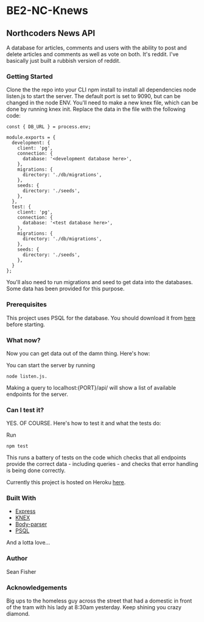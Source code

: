 # BE2-NC-Knews

## Northcoders News API

A database for articles, comments and users with the ability to post and delete articles and comments as well as vote on both. It's reddit. I've basically just built a rubbish version of reddit.

### Getting Started

Clone the the repo into your CLI
npm install to install all dependencies
node listen.js to start the server. The default port is set to 9090, but can be changed in the node ENV.
You'll need to make a new knex file, which can be done by running knex init. Replace the data in the file with the following code:

```http
const { DB_URL } = process.env;

module.exports = {
  development: {
    client: 'pg',
    connection: {
      database: '<development database here>',
    },
    migrations: {
      directory: './db/migrations',
    },
    seeds: {
      directory: './seeds',
    },
  },
  test: {
    client: 'pg',
    connection: {
      database: '<test database here>',
    },
    migrations: {
      directory: './db/migrations',
    },
    seeds: {
      directory: './seeds',
    },
  }
};
```
You'll also need to run migrations and seed to get data into the databases. Some data has been provided for this purpose.

### Prerequisites

This project uses PSQL for the database.
You should download it from [here](https://www.postgresql.org/) before starting.

### What now?

Now you can get data out of the damn thing. Here's how:

You can start the server by running 
```http
node listen.js.
```
Making a query to localhost:{PORT}/api/ will show a list of available endpoints for the server.

### Can I test it?

YES. OF COURSE. Here's how to test it and what the tests do:

Run
```http
npm test
```
This runs a battery of tests on the code which checks that all endpoints provide the correct data - including queries - and checks that error handling is being done correctly.

Currently this project is hosted on Heroku [here](https://afternoon-caverns-78721.herokuapp.com/api/).

### Built With

* [Express](https://expressjs.com/)
* [KNEX](https://knexjs.org/)
* [Body-parser](https://www.npmjs.com/package/body-parser)
* [PSQL](https://www.postgresql.org/)

And a lotta love...

### Author

Sean Fisher

### Acknowledgements

Big ups to the homeless guy across the street that had a domestic in front of the tram with his lady at 8:30am yesterday. Keep shining you crazy diamond.

